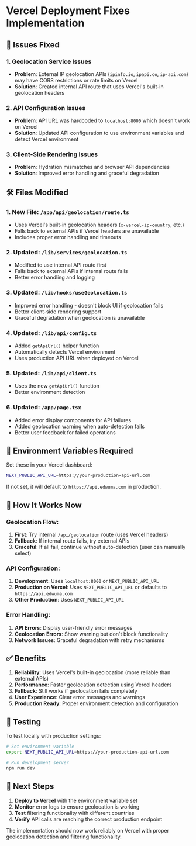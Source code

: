 # Vercel Deployment Fixes Implementation

## 🎯 **Issues Fixed**

### 1. **Geolocation Service Issues**
- **Problem**: External IP geolocation APIs (`ipinfo.io`, `ipapi.co`, `ip-api.com`) may have CORS restrictions or rate limits on Vercel
- **Solution**: Created internal API route that uses Vercel's built-in geolocation headers

### 2. **API Configuration Issues**
- **Problem**: API URL was hardcoded to `localhost:8000` which doesn't work on Vercel
- **Solution**: Updated API configuration to use environment variables and detect Vercel environment

### 3. **Client-Side Rendering Issues**
- **Problem**: Hydration mismatches and browser API dependencies
- **Solution**: Improved error handling and graceful degradation

## 🛠️ **Files Modified**

### 1. **New File: `/app/api/geolocation/route.ts`**
- Uses Vercel's built-in geolocation headers (`x-vercel-ip-country`, etc.)
- Falls back to external APIs if Vercel headers are unavailable
- Includes proper error handling and timeouts

### 2. **Updated: `/lib/services/geolocation.ts`**
- Modified to use internal API route first
- Falls back to external APIs if internal route fails
- Better error handling and logging

### 3. **Updated: `/lib/hooks/useGeolocation.ts`**
- Improved error handling - doesn't block UI if geolocation fails
- Better client-side rendering support
- Graceful degradation when geolocation is unavailable

### 4. **Updated: `/lib/api/config.ts`**
- Added `getApiUrl()` helper function
- Automatically detects Vercel environment
- Uses production API URL when deployed on Vercel

### 5. **Updated: `/lib/api/client.ts`**
- Uses the new `getApiUrl()` function
- Better environment detection

### 6. **Updated: `/app/page.tsx`**
- Added error display components for API failures
- Added geolocation warning when auto-detection fails
- Better user feedback for failed operations

## 🚀 **Environment Variables Required**

Set these in your Vercel dashboard:

```bash
NEXT_PUBLIC_API_URL=https://your-production-api-url.com
```

If not set, it will default to `https://api.edwuma.com` in production.

## 🔧 **How It Works Now**

### **Geolocation Flow:**
1. **First**: Try internal `/api/geolocation` route (uses Vercel headers)
2. **Fallback**: If internal route fails, try external APIs
3. **Graceful**: If all fail, continue without auto-detection (user can manually select)

### **API Configuration:**
1. **Development**: Uses `localhost:8000` or `NEXT_PUBLIC_API_URL`
2. **Production on Vercel**: Uses `NEXT_PUBLIC_API_URL` or defaults to `https://api.edwuma.com`
3. **Other Production**: Uses `NEXT_PUBLIC_API_URL`

### **Error Handling:**
1. **API Errors**: Display user-friendly error messages
2. **Geolocation Errors**: Show warning but don't block functionality
3. **Network Issues**: Graceful degradation with retry mechanisms

## ✅ **Benefits**

1. **Reliability**: Uses Vercel's built-in geolocation (more reliable than external APIs)
2. **Performance**: Faster geolocation detection using Vercel headers
3. **Fallback**: Still works if geolocation fails completely
4. **User Experience**: Clear error messages and warnings
5. **Production Ready**: Proper environment detection and configuration

## 🧪 **Testing**

To test locally with production settings:

```bash
# Set environment variable
export NEXT_PUBLIC_API_URL=https://your-production-api-url.com

# Run development server
npm run dev
```

## 📝 **Next Steps**

1. **Deploy to Vercel** with the environment variable set
2. **Monitor** error logs to ensure geolocation is working
3. **Test** filtering functionality with different countries
4. **Verify** API calls are reaching the correct production endpoint

The implementation should now work reliably on Vercel with proper geolocation detection and filtering functionality.
